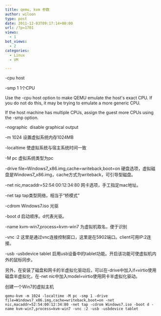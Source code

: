 ```yaml
---
title: qemu, kvm 参数
author: wiloon
type: post
date: 2011-12-03T09:17:14+00:00
url: /?p=1701
views:
  - 1
bot_views:
  - 2
categories:
  - Linux
  - VM

---
```

-cpu host
  
-smp 1 1个CPU

Use the -cpu host option to make QEMU emulate the host's exact CPU. If you do not do this, it may be trying to emulate a more generic CPU.
  
If the host machine has multiple CPUs, assign the guest more CPUs using the -smp option.

-nographic  disable graphical output
  
-m 1024 设置虚拟系统内存1024MB
  
-localtime 使虚拟系统与宿主系统时间一致
  
-M pc 虚拟系统类型为pc

-drive file=Windows7\_x86.img,cache=writeback,boot=on 硬盘选项，虚拟磁盘是Windows7\_x86.img，cache方式为writeback，可引导型磁盘。
  
-net nic,macaddr=52:54:00:12:34:80 网卡选项，手工指定mac地址。
  
-net tap tap类型网络，相当于“桥模式”
  
-cdrom Windows7.iso 光驱
  
-boot d 启动顺序。d代表光驱。
  
-name kvm-win7,process=kvm-win7 为虚拟机取名，便于识别
  
-vnc :2 这里是通过vnc连接控制窗口，这里是在5902端口。client可用IP:2连接。
  
-usb -usbdevice tablet 启用usb设备中的tablet功能。开启该功能可使虚拟机内外的鼠标同步。
  
另外，在安装了磁盘和网卡的半虚拟化驱动后，可以在-drive中加入if=virtio使用磁盘半虚拟化，在-net nic中加入model=virtio使用网卡半虚拟化驱动。

创建一个Win7的虚拟主机

    qemu-kvm -m 1024 -localtime -M pc -smp 1 -drive file=Windows7_x86.img,cache=writeback,boot=on -net nic,macaddr=52:54:00:12:34:80 -net tap -cdrom Windows7.iso -boot d -name kvm-win7,process=kvm-win7 -vnc :2 -usb -usbdevice tablet